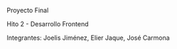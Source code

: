 Proyecto Final

Hito 2 - Desarrollo Frontend

Integrantes:
Joelis Jiménez,
Elier Jaque,
José Carmona
